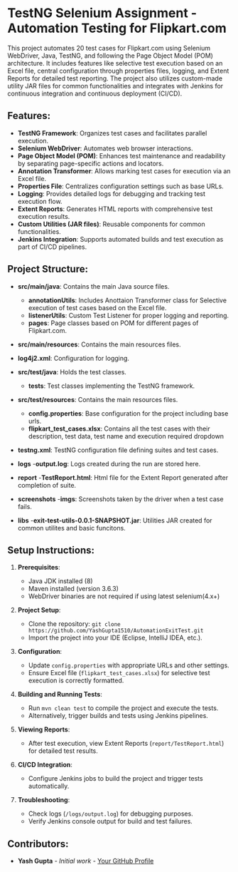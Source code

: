 # TestNG Selenium Assignment - Automation Testing for Flipkart.com

This project automates 20 test cases for Flipkart.com using Selenium WebDriver, Java, TestNG, and following the Page Object Model (POM) architecture. It includes features like selective test execution based on an Excel file, central configuration through properties files, logging, and Extent Reports for detailed test reporting. The project also utilizes custom-made utility JAR files for common functionalities and integrates with Jenkins for continuous integration and continuous deployment (CI/CD).

## Features:

- **TestNG Framework**: Organizes test cases and facilitates parallel execution.
- **Selenium WebDriver**: Automates web browser interactions.
- **Page Object Model (POM)**: Enhances test maintenance and readability by separating page-specific actions and locators.
- **Annotation Transformer**: Allows marking test cases for execution via an Excel file.
- **Properties File**: Centralizes configuration settings such as base URLs.
- **Logging**: Provides detailed logs for debugging and tracking test execution flow.
- **Extent Reports**: Generates HTML reports with comprehensive test execution results.
- **Custom Utilities (JAR files)**: Reusable components for common functionalities.
- **Jenkins Integration**: Supports automated builds and test execution as part of CI/CD pipelines.

## Project Structure:

- **src/main/java**: Contains the main Java source files.
  - **annotationUtils**: Includes Anottaion Transformer class for Selective execution of test cases based on the Excel file.
  - **listenerUtils**: Custom Test Listener for proper logging and reporting.
  - **pages**: Page classes based on POM for different pages of Flipkart.com.
- **src/main/resources**: Contains the main resources files.
 - **log4j2.xml**: Configuration for logging.

- **src/test/java**: Holds the test classes.
  - **tests**: Test classes implementing the TestNG framework.
- **src/test/resources**: Contains the main resources files.
  - **config.properties**: Base configuration for the project including base urls.
  - **flipkart_test_cases.xlsx**: Contains all the test cases with their description, test data, test name and execution required dropdown

- **testng.xml**: TestNG configuration file defining suites and test cases.

- **logs**
  -**output.log**: Logs created during the run are stored here.
- **report**
  -**TestReport.html**: Html file for the Extent Report generated after completion of suite.
- **screenshots**
  -**imgs**: Screenshots taken by the driver when a test case fails.
- **libs**
  -**exit-test-utils-0.0.1-SNAPSHOT.jar**: Utilities JAR created for common utilites and basic funcitons.

## Setup Instructions:

1. **Prerequisites**:
   - Java JDK installed (8)
   - Maven installed (version 3.6.3)
   - WebDriver binaries are not required if using latest selenium(4.x+)

2. **Project Setup**:
   - Clone the repository: `git clone https://github.com/YashGupta1510/AutomationExitTest.git`
   - Import the project into your IDE (Eclipse, IntelliJ IDEA, etc.).

3. **Configuration**:
   - Update `config.properties` with appropriate URLs and other settings.
   - Ensure Excel file (`flipkart_test_cases.xlsx`) for selective test execution is correctly formatted.

4. **Building and Running Tests**:
   - Run `mvn clean test` to compile the project and execute the tests.
   - Alternatively, trigger builds and tests using Jenkins pipelines.

5. **Viewing Reports**:
   - After test execution, view Extent Reports (`report/TestReport.html`) for detailed test results.

6. **CI/CD Integration**:
   - Configure Jenkins jobs to build the project and trigger tests automatically.

7. **Troubleshooting**:
   - Check logs (`/logs/output.log`) for debugging purposes.
   - Verify Jenkins console output for build and test failures.

## Contributors:

- **Yash Gupta** - *Initial work* - [Your GitHub Profile](https://github.com/YashGupta1510)

